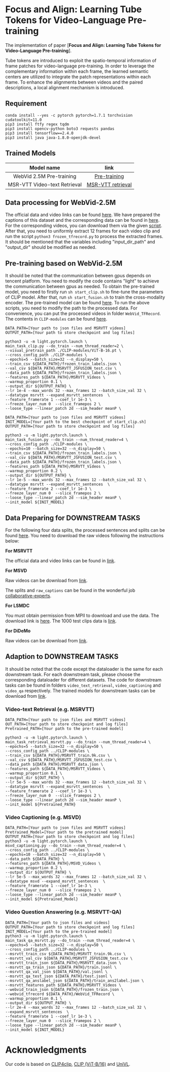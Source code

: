 # Focus and Align: Learning Tube Tokens for Video-Language Pre-training

The implementation of paper [**Focus and Align: Learning Tube Tokens for Video-Language Pre-training**].

Tube tokens are introduced to exploit the spatio-temporal information of frame patches for video-language pre-training. In order to leverage the complementary information within each frame, the learned semantic centers are utilized to integrate the patch representations within each frame. To enhance the alignments between videos and the paired descriptions, a local alignment mechanism is introduced.


## Requirement
```
conda install --yes -c pytorch pytorch=1.7.1 torchvision cudatoolkit=11.0
pip3 install ftfy regex tqdm
pip3 install opencv-python boto3 requests pandas
pip3 install tensorflow==2.4.0
pip3 install java java-1.8.0-openjdk-devel
```

## Trained Models

|          Model name          |                             link                             |
| :--------------------------: | :----------------------------------------------------------: |
|   WebVid 2.5M Pre-training   |                       [Pre-training]()                       |
| MSR-VTT Video-text Retrieval | [MSR-VTT retrieval](https://drive.google.com/file/d/1sfIDLUGHfGtMS5ttCFfo-ecE71hgHBm1/view?usp=sharing) |

## Data processing for WebVid-2.5M

The official data and video links can be found [here](https://github.com/m-bain/webvid).
We have prepared the captions of this dataset and the corresponding data can be found in [here](https://github.com/m-bain/webvid).
For the corresponding videos, you can download them via the given [script](https://github.com/m-bain/webvid/blob/main/download.py). After that, you need to uniformly extract 12 frames for each video clip and run the script `python3 frozen_tfrecord.py` to process the extracted frames. It should be mentioned that the variables including "input_dir_path" and "output_dir" should be modified as needed.

## Pre-training based on WebVid-2.5M

It should be noted that the communication between gpus depends on tencent platform. You need to modify the code contains "light" to achieve the communication between gpus as needed. To obtain the pre-trained model, you need to firstly run `sh start_clip.sh` to fine-tune the parameters of CLIP model. After that, run `sh start_fusion.sh` to train the cross-modality encoder. The pre-trained model can be found [here](https://github.com/m-bain/webvid). To run the above scripts, you need to modify the path to the processed data. For convenience, you can put the processed videos in folder `WebVid_TFRecord`. The contents in `CLIP-modules` can be found [here](https://github.com/m-bain/webvid).

```
DATA_PATH=[Your path to json files and MSRVTT videos]
OUTPUT_PATH=[Your path to store checkpoint and log files]

python3 -u -m light.pytorch.launch \
main_task_clip.py --do_train --num_thread_reader=2 \
--visual_pretrain_path ./CLIP-modules/ViT-B-16.pt \
--cross_config_path ./CLIP-modules \
--epochs=5 --batch_size=32 --n_display=50 \
--train_csv ${DATA_PATH}/frozen_train_labels.json \
--val_csv ${DATA_PATH}/MSRVTT_JSFUSION_test.csv \
--data_path ${DATA_PATH}/frozen_train_labels.json \
--features_path ${DATA_PATH}/MSRVTT_Videos \
--warmup_proportion 0.1 \
--output_dir ${OUTPUT_PATH} \
--lr 1e-4 --max_words 32 --max_frames 12 --batch_size_val 32 \
--datatype msrvtt --expand_msrvtt_sentences  \
--feature_framerate 1 --coef_lr 1e-3 \
--freeze_layer_num 0  --slice_framepos 2 \
--loose_type --linear_patch 2d --sim_header meanP \
```

```
DATA_PATH=[Your path to json files and MSRVTT videos]
INIT_MODEL=[Your path to the best checkpoint of start_clip.sh]
OUTPUT_PATH=[Your path to store checkpoint and log files]

python3 -u -m light.pytorch.launch \
main_task_fusion.py --do_train --num_thread_reader=4 \
--cross_config_path ./CLIP-modules \
--epochs=10 --batch_size=32 --n_display=50 \
--train_csv ${DATA_PATH}/frozen_train_labels.json \
--val_csv ${DATA_PATH}/MSRVTT_JSFUSION_test.csv \
--data_path ${DATA_PATH}/frozen_train_labels.json \
--features_path ${DATA_PATH}/MSRVTT_Videos \
--warmup_proportion 0.2 \
--output_dir ${OUTPUT_PATH} \
--lr 1e-5 --max_words 32 --max_frames 12 --batch_size_val 32 \
--datatype msrvtt --expand_msrvtt_sentences  \
--feature_framerate 2 --coef_lr 1e-3 \
--freeze_layer_num 0  --slice_framepos 2 \
--loose_type --linear_patch 2d --sim_header meanP \
--init_model ${INIT_MODEL}
```


## Data Preparing for DOWNSTREAM TASKS

For the following four data splits, the processed sentences and splits can be found [here](http://ms-multimedia-challenge.com/2017/dataset). You need to download the raw videos following the instructions below:

**For MSRVTT**

The official data and video links can be found in [link](http://ms-multimedia-challenge.com/2017/dataset). 

**For MSVD**

Raw videos can be download from [link](https://www.cs.utexas.edu/users/ml/clamp/videoDescription/). 

The splits and `raw_captions` can be found in the wonderful job [collaborative-experts](https://github.com/albanie/collaborative-experts/blob/master/misc/datasets/msvd/README.md).

**For LSMDC**

You must obtain permission from MPII to download and use the data. The download link is [here](https://sites.google.com/site/describingmovies/download).
The 1000 test clips data is [link](http://www.google.com/url?q=http%3A%2F%2Fdatasets.d2.mpi-inf.mpg.de%2FmovieDescription%2Fprotected%2Flsmdc2016%2FLSMDC16_challenge_1000_publictect.csv&sa=D&sntz=1&usg=AFQjCNGIaGVhCeb6zNfUs2UL1zNzoEtaSg). 

**For DiDeMo**

Raw videos can be download from [link](https://github.com/LisaAnne/LocalizingMoments).



## Adaption to DOWNSTREAM TASKS

It should be noted that the code except the dataloader is the same for each downstream task. For each downstream task, please choose the corresponding dataloader for different datasets. The code for downstream tasks can be found in folders `video_text_retrieval`, `video_captioning` and `video_qa` respectively. The trained models for downstream tasks can be download from [link](https://github.com/LisaAnne/LocalizingMoments).

### Video-text Retrieval (e.g. MSRVTT)

```
DATA_PATH=[Your path to json files and MSRVTT videos]
OUT_PATH=[Your path to store checkpoint and log files]
Pretrained_PATH=[Your path to the pre-trained model]

python3 -u -m light.pytorch.launch \
main_task_retrieval_msrvtt.py --do_train --num_thread_reader=4 \
--epochs=5 --batch_size=32 --n_display=50 \
--cross_config_path ../CLIP-modules \
--train_csv ${DATA_PATH}/MSRVTT_train.9k.csv \
--val_csv ${DATA_PATH}/MSRVTT_JSFUSION_test.csv \
--data_path ${DATA_PATH}/MSRVTT_data.json \
--features_path ${DATA_PATH}/MSRVTT_Videos \
--warmup_proportion 0.1 \
--output_dir ${OUT_PATH} \
--lr 5e-5 --max_words 32 --max_frames 12 --batch_size_val 32 \
--datatype msrvtt --expand_msrvtt_sentences  \
--feature_framerate 2 --coef_lr 1e-3 \
--freeze_layer_num 0  --slice_framepos 2 \
--loose_type --linear_patch 2d --sim_header meanP \
--init_model ${Pretrained_PATH}
```

### Video Captioning (e.g. MSVD)
```
DATA_PATH=[Your path to json files and MSRVTT videos]
Pretrained_Model=[Your path to the pretrained model]
OUTPUT_PATH=[Your path to store checkpoint and log files]
python3 -u -m light.pytorch.launch \
msvd_captioning.py --do_train --num_thread_reader=4 \
--cross_config_path ../CLIP-modules \
--epochs=10 --batch_size=32 --n_display=50 \
--data_path ${DATA_PATH} \
--features_path ${DATA_PATH}/MSVD_Videos \
--warmup_proportion 0.2 \
--output_dir ${OUTPUT_PATH} \
--lr 5e-5 --max_words 32 --max_frames 12 --batch_size_val 32 \
--datatype msvd --expand_msrvtt_sentences  \
--feature_framerate 1 --coef_lr 1e-3 \
--freeze_layer_num 0  --slice_framepos 2 \
--loose_type --linear_patch 2d --sim_header meanP \
--init_model ${Pretrained_Model}
```

### Video Question Answering (e.g. MSRVTT-QA)
```
DATA_PATH=[Your path to json files and videos]
OUTPUT_PATH=[Your path to store checkpoint and log files]
INIT_MODEL=[Your path to the pre-trained model]
python3 -u -m light.pytorch.launch \
main_task_qa_msrvtt.py --do_train --num_thread_reader=4 \
--epochs=5 --batch_size=32 --n_display=50 \
--cross_config_path ../CLIP-modules \
--msrvtt_train_csv ${DATA_PATH}/MSRVTT_train.9k.csv \
--msrvtt_val_csv ${DATA_PATH}/MSRVTT_JSFUSION_test.csv \
--msrvtt_train_json ${DATA_PATH}/MSRVTT_data.json \
--msrvtt_qa_train_json ${DATA_PATH}/train.jsonl \
--msrvtt_qa_val_json ${DATA_PATH}/val.jsonl \
--msrvtt_qa_test_json ${DATA_PATH}/test.jsonl \
--msrvtt_qa_anslabel_json ${DATA_PATH}/train_ans2label.json \
--msrvtt_features_path ${DATA_PATH}/MSRVTT_Videos \
--webvid_train_json ${DATA_PATH}/frozen_train.json \
--webvid_tfrecord ${DATA_PATH}/WebVid_TFRecord \
--warmup_proportion 0.1 \
--output_dir ${OUTPUT_PATH} \
--lr 2e-4 --max_words 32 --max_frames 12 --batch_size_val 32 \
--expand_msrvtt_sentences  \
--feature_framerate 1 --coef_lr 1e-3 \
--freeze_layer_num 0  --slice_framepos 2 \
--loose_type --linear_patch 2d --sim_header meanP \
--init_model ${INIT_MODEL}
```


# Acknowledgments
Our code is based on [CLIP4clip](https://github.com/ArrowLuo/CLIP4Clip), [CLIP (ViT-B/16)](https://github.com/openai/CLIP) and [UniVL](https://github.com/microsoft/UniVL).
